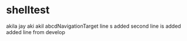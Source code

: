 # shelltest
akila
jay
aki
akil
abcdNavigationTarget
line s added
second line is added
added
line
from develop

